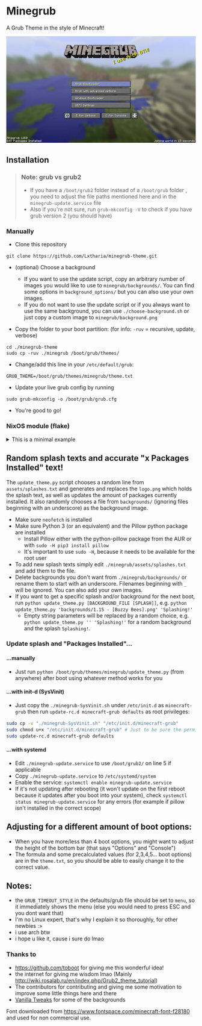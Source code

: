 # Minegrub
A Grub Theme in the style of Minecraft!


![Minegrub Preview "Screenshot"](resources/preview_minegrub.png)

## Installation
> ### Note: grub vs grub2
> - If you have a `/boot/grub2` folder instead of a `/boot/grub` folder , you need to adjust the file paths mentioned here and in the `minegrub-update.service` file
> - Also if you're not sure, run `grub-mkconfig -V` to check if you have grub version 2 (you should have)

### Manually

- Clone this repository
```
git clone https://github.com/Lxtharia/minegrub-theme.git
```
- (optional) Choose a background
  - If you want to use the update script, copy an arbitrary number of images you would like to use to `minegrub/backgrounds/`. You can find some options in `background_options/` but you can also use your own images.
  - If you do not want to use the update script or if you always want to use the same background, you can use `./choose-background.sh` or just copy a custom image to `minegrub/background.png`

- Copy the folder to your boot partition: (for info: `-ruv` = recursive, update, verbose)
```
cd ./minegrub-theme
sudo cp -ruv ./minegrub /boot/grub/themes/
```
- Change/add this line in your `/etc/default/grub`:
```
GRUB_THEME=/boot/grub/themes/minegrub/theme.txt
```
- Update your live grub config by running
```
sudo grub-mkconfig -o /boot/grub/grub.cfg
```
- You're good to go!

### NixOS module (flake)

<details><summary>This is a minimal example</summary>

```nix
# flake.nix
{
  inputs.minegrub-theme.url = "github:Lxtharia/minegrub-theme";
  # ...

  outputs = {nixpkgs, ...} @ inputs: {
    nixosConfigurations.HOSTNAME = nixpkgs.lib.nixosSystem {
      modules = [
        ./configuration.nix
        inputs.minegrub.nixosModules.default
      ];
    };
  }
}

# configuration.nix
{ pkgs, ... }: {

  boot.loader.grub = {
    minegrub-theme = {
      enable = true;
      splash = "100% Flakes!";
    };
    # ...
  };
}
```
</details>


## Random splash texts and accurate "x Packages Installed" text!
The `update_theme.py` script chooses a random line from `assets/splashes.txt` and generates and replaces the `logo.png` which holds the splash text, as well as updates the amount of packages currently installed. It also randomly chooses a file from `backgrounds/` (ignoring files beginning with an underscore) as the background image.
- Make sure `neofetch` is installed
- Make sure Python 3 (or an equivalent) and the Pillow python package are installed
  - Install Pillow either with the python-pillow package from the AUR or with
    `sudo -H pip3 install pillow`
  - It's important to use `sudo -H`, because it needs to be available for the root user
- To add new splash texts simply edit `./minegrub/assets/splashes.txt` and add them to the file.
- Delete backgrounds you don't want from `./minegrub/backgrounds/` or rename them to start with an underscore. Filenames beginning with `_` will be ignored. You can also add your own images.
- If you want to get a specific splash and/or background for the next boot, run `python update_theme.py [BACKGROUND_FILE [SPLASH]]`, e.g. `python update_theme.py 'backgrounds/1.15 - [Buzzy Bees].png' 'Splashing!'`
  - Empty string parameters will be replaced by a random choice, e.g. `python update_theme.py '' 'Splashing!'` for a random background and the splash `Splashing!`.

### Update splash and "Packages Installed"...
#### ...manually
- Just run `python /boot/grub/themes/minegrub/update_theme.py` (from anywhere) after boot using whatever method works for you

#### ...with init-d (SysVinit)
- Just copy the `./minegrub-SysVinit.sh` under `/etc/init.d` as `minecraft-grub` then run `update-rc.d minecraft-grub defaults` as root privileges:
```bash
sudo cp -v "./minegrub-SysVinit.sh" "/etc/init.d/minecraft-grub"
sudo chmod u+x "/etc/init.d/minecraft-grub" # Just to be sure the permissions are set correctly.
sudo update-rc.d minecraft-grub defaults
```

#### ...with systemd
- Edit `./minegrub-update.service` to use `/boot/grub2/` on line 5 if applicable
- Copy `./minegrub-update.service` to `/etc/systemd/system`
- Enable the service: `systemctl enable minegrub-update.service`
- If it's not updating after rebooting (it won't update on the first reboot because it updates after you boot into your system), check `systemctl status minegrub-update.service` for any errors (for example if pillow isn't installed in the correct scope)

## Adjusting for a different amount of boot options:
- When you have more/less than 4 boot options, you might want to adjust the height of the bottom bar (that says "Options" and "Console")
- The formula and some precalculated values (for 2,3,4,5... boot options) are in the `theme.txt`, so you should be able to easily change it to the correct value.

## Notes:
- the `GRUB_TIMEOUT_STYLE` in the defaults/grub file should be set to `menu`, so it immediately shows the menu (else you would need to press ESC and you dont want that)
- I'm no Linux expert, that's why I explain it so thoroughly, for other newbies :>
- i use arch btw
- i hope u like it, cause i sure do lmao

### Thanks to
- https://github.com/toboot for giving me this wonderful idea!
- the internet for giving me wisdom lmao (Mainly http://wiki.rosalab.ru/en/index.php/Grub2_theme_tutorial)
- The contributors for contributing and giving me some motivation to improve some little things here and there
- [Vanilla Tweaks](https://vanillatweaks.net) for some of the backgrounds


Font downloaded from https://www.fontspace.com/minecraft-font-f28180 and used for non commercial use.
